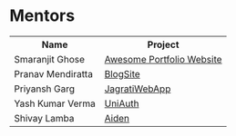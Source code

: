# Mentors

<table>
  <tr>
    <th>Name</th>
    <th>Project</th>
  </tr>
    <tr>
    <td>Smaranjit Ghose</td>
    <td><a href="https://github.com/smaranjitghose/awesome-portfolio-websites">Awesome Portfolio Website</a></td>
  </tr>
  <tr>
  <tr>
    <td>Pranav Mendiratta</td>
    <td><a href="https://github.com/ALPHAVIO/BlogSite">BlogSite</a></td>
  </tr>
  <tr>
    <td>Priyansh Garg</td>
    <td><a href="https://github.com/garg3133/JagratiWebApp">JagratiWebApp</a></td>
  </tr>
  <tr>
    <td>Yash Kumar Verma</td>
    <td><a href="https://github.com/uniauth">UniAuth</a></td>
  </tr>
  <tr>
    <td>Shivay Lamba</td>
    <td><a href="https://github.com/mexili/aiden">Aiden</a></td>
  </tr>
</table>
